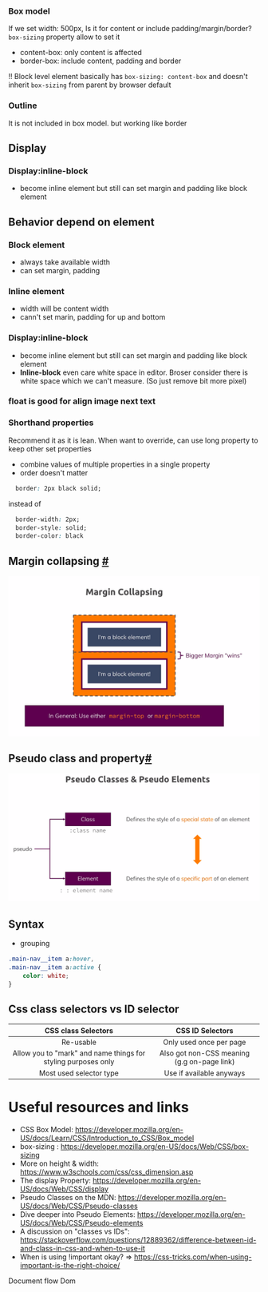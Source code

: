 ### Box model
If we set width: 500px, Is it for content or include padding/margin/border?
`box-sizing` property allow to set it
- content-box: only content is affected
- border-box: include content, padding and border

!! Block level element basically has `box-sizing: content-box` and doesn't inherit `box-sizing` from parent by browser default

### Outline
It is not included in box model. but working like border

## Display

### Display:inline-block
- become inline element but still can set margin and padding like block element

## Behavior depend on element

### Block element

- always take available width
- can set margin, padding

### Inline element

- width will be content width
- cann't set marin, padding for up and bottom

### Display:inline-block
- become inline element but still can set margin and padding like block element
- **Inline-block** even care white space in editor. Broser consider there is white space which we can't measure. (So just remove bit more pixel)

### float is good for align image next text

### Shorthand properties

Recommend it as it is lean. When want to override, can use long property to keep other set properties

- combine values of multiple properties in a single property
- order doesn't matter

```css
  border: 2px black solid;
```

instead of

```css
  border-width: 2px;
  border-style: solid;
  border-color: black
```

## Margin collapsing [#](https://www.udemy.com/course/css-the-complete-guide-incl-flexbox-grid-sass/learn/lecture/9464964#overview)
![](./assets/margin-collapsing.png)


## Pseudo class and property[#](https://developer.mozilla.org/en-US/docs/Web/CSS/Pseudo-classes)
![](./assets/pseudo_class_and_property.png)

## Syntax

- grouping

```css
.main-nav__item a:hover,
.main-nav__item a:active {
    color: white;
}
```

## Css class selectors vs ID selector
|CSS class Selectors|CSS ID Selectors|
|:-------:|:-------:|
|Re-usable| Only used once per page|
|Allow you to "mark" and name things for styling purposes only|Also got non-CSS meaning (g.g on-page link)|
|Most used selector type|Use if available anyways|


# Useful resources and links

- CSS Box Model: https://developer.mozilla.org/en-US/docs/Learn/CSS/Introduction_to_CSS/Box_model
- box-sizing : https://developer.mozilla.org/en-US/docs/Web/CSS/box-sizing
- More on height & width: https://www.w3schools.com/css/css_dimension.asp
- The display  Property: https://developer.mozilla.org/en-US/docs/Web/CSS/display
- Pseudo Classes on the MDN: https://developer.mozilla.org/en-US/docs/Web/CSS/Pseudo-classes
- Dive deeper into Pseudo Elements: https://developer.mozilla.org/en-US/docs/Web/CSS/Pseudo-elements
- A discussion on "classes vs IDs": https://stackoverflow.com/questions/12889362/difference-between-id-and-class-in-css-and-when-to-use-it
- When is using !important  okay? => https://css-tricks.com/when-using-important-is-the-right-choice/


Document flow
Dom